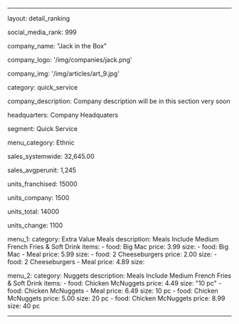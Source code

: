 ---

layout: detail_ranking

social_media_rank: 999

company_name: "Jack in the Box"

company_logo: '/img/companies/jack.png'

company_img: '/img/articles/art_9.jpg'

category: quick_service

company_description: Company description will be in this section very soon

headquarters: Company Headquaters

segment: Quick Service

menu_category: Ethnic

sales_systemwide: 32,645.00

sales_avgperunit: 1,245

units_franchised: 15000

units_company: 1500

units_total: 14000

units_change: 1100

menu_1:
  category: Extra Value Meals
  description: Meals Include Medium French Fries & Soft Drink
  items:
    - food: Big Mac
      price: 3.99
      size:
    - food: Big Mac - Meal
      price: 5.99
      size:
    - food: 2 Cheeseburgers
      price: 2.00
      size:
    - food: 2 Cheeseburgers - Meal
      price: 4.89
      size:

menu_2:
  category: Nuggets
  description: Meals Include Medium French Fries & Soft Drink
  items:
    - food: Chicken McNuggets
      price: 4.49
      size: "10 pc"
    - food: Chicken McNuggets - Meal
      price: 6.49
      size: 10 pc
    - food: Chicken McNuggets 
      price: 5.00
      size: 20 pc
    - food: Chicken McNuggets
      price: 8.99
      size: 40 pc

---